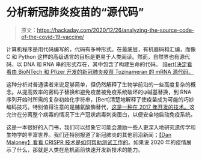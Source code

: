 # 分析新冠肺炎疫苗的“源代码”

> 原文：<https://hackaday.com/2020/12/26/analyzing-the-source-code-of-the-covid-19-vaccine/>

计算机程序是用代码编写的，代码有多种形式。在最底层，有机器码和汇编，而像 C 和 Python 这样的高级语言的目标是更易于人类阅读。然而，自然界也有源代码，以 DNA 和 RNA 串的形式存在，其中包含了构建生命的代码。 [[Bert]决定看看由 BioNTech 和 Pfizer 开发的新冠肺炎疫苗 Tozinameran 的 mRNA 源代码。](https://berthub.eu/articles/posts/reverse-engineering-source-code-of-the-biontech-pfizer-vaccine/)

这种分析对普通读者来说足够简单，但仍然解释了生物学前沿的一些高度复杂的概念。从提高效率的密码子替换和避免疫苗被免疫系统破坏的ψ碱基替换，到 RNA 序列开始时所需的复杂初始化字符串，[Bert]清楚地解释了使疫苗成为可能的巧妙编码技巧。特别值得注意的是脯氨酸酶替代，[这是一种在 2017 年开发的技术。](https://www.ncbi.nlm.nih.gov/pmc/articles/PMC5584442/)这允许在分离整个病毒的情况下生产冠状病毒刺突蛋白，以便安全地启动免疫系统。

这是一本很好的入门书，我们可以想象它可能会激励一些人更深入地研究遗传学和生物学的丰富世界。我们还特别报道了新冠肺炎的其他前沿新闻；[【Dan Maloney】看看 CRISPR 技术是如何帮助测试工作的](https://hackaday.com/2020/05/27/coronavirus-testing-crispr-technology-set-to-streamline-viral-testing/)。如果说 2020 年的疫情展示了什么，那就是人类在危机面前快速开发新技术的能力。